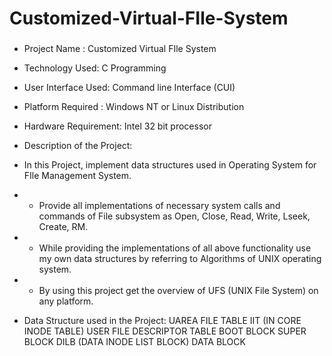 # Customized-Virtual-FIle-System
###  
- Project Name : Customized Virtual FIle System
- Technology Used: C Programming 
- User Interface Used: Command line Interface (CUI)
- Platform Required : Windows NT or Linux Distribution
- Hardware Requirement: Intel 32 bit processor
- Description of  the Project: 
 - In this Project, implement data structures used in Operating System for FIle Management System.
- - Provide all implementations of necessary system calls and commands of File subsystem as Open, Close, Read, Write, Lseek, Create, RM. 
- - While providing the implementations of all above functionality use my own data
structures by referring to Algorithms of UNIX operating system.
- - By using this project get the overview of UFS (UNIX File System) on any platform.

- Data Structure used in the Project: 
UAREA
FILE TABLE
IIT (IN CORE INODE TABLE)
USER FILE DESCRIPTOR TABLE
BOOT BLOCK
SUPER BLOCK
DILB (DATA INODE LIST BLOCK)
DATA BLOCK 
